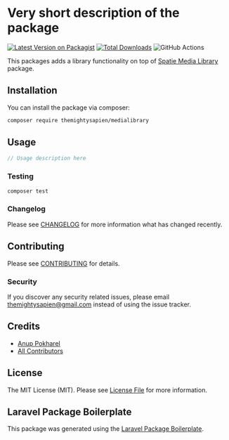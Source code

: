 # Very short description of the package

[![Latest Version on Packagist](https://img.shields.io/packagist/v/themightysapien/medialibrary.svg?style=flat-square)](https://packagist.org/packages/themightysapien/medialibrary)
[![Total Downloads](https://img.shields.io/packagist/dt/themightysapien/medialibrary.svg?style=flat-square)](https://packagist.org/packages/themightysapien/medialibrary)
![GitHub Actions](https://github.com/themightysapien/medialibrary/actions/workflows/main.yml/badge.svg)

This packages adds a library functionality on top of [Spatie Media Library](https://spatie.be/docs/laravel-medialibrary/v9/introduction) package.

## Installation

You can install the package via composer:

```bash
composer require themightysapien/medialibrary
```

## Usage

```php
// Usage description here
```

### Testing

```bash
composer test
```

### Changelog

Please see [CHANGELOG](CHANGELOG.md) for more information what has changed recently.

## Contributing

Please see [CONTRIBUTING](CONTRIBUTING.md) for details.

### Security

If you discover any security related issues, please email themightysapien@gmail.com instead of using the issue tracker.

## Credits

-   [Anup Pokharel](https://github.com/themightysapien)
-   [All Contributors](../../contributors)

## License

The MIT License (MIT). Please see [License File](LICENSE.md) for more information.

## Laravel Package Boilerplate

This package was generated using the [Laravel Package Boilerplate](https://laravelpackageboilerplate.com).

